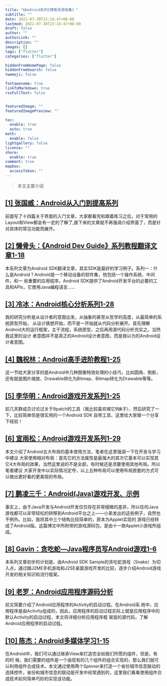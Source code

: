```yaml
---
title: "《Android系列2博客资源收集》"
subtitle: ""
date: 2021-07-30T23:24:47+08:00
lastmod: 2021-07-30T23:24:47+08:00
draft: false
author: ""
authorLink: ""
description: ""
images: []
tags: ["flutter"]
categories: ["flutter"]

hiddenFromHomePage: false
hiddenFromSearch: false
twemoji: false

fontawesome: true
linkToMarkdown: true
rssFullText: false


featuredImage: ""
featuredImagePreview: ""

toc:
  enable: true
  auto: true
math:
  enable: false
lightgallery: false
license: ""
share:
  enable: true
comment: true
mapbox:
  accessToken: ""
---
```




> 本文主要介绍

<!--more-->

## [[1] 张国威：Android从入门到提高系列](http://blog.csdn.net/hellogv)

前面写了十四篇关于界面的入门文章，大家都看完和跟着练习之后，对于常用的Layout和View都会有一定的了解了,接下来的文章就不再强调介绍界面了，而是针对具体的常见功能而展开。

## [[2] 懒骨头：《Android Dev Guide》系列教程翻译文章1-18](http://blog.csdn.net/iamlazybone/)

本系列文章为Android SDK翻译文章，其实SDK是最好的学习例子。系列一：什么是Android？Android是一个移动设备的软件集，他包括一个操作系统、中间件，和一 些重要的应用程序。Android SDK提供了Android开发平台的必要的工具和APIs，它使用Java编程语言……

## **[[3] 冷冰：Android核心分析系列1-28](http://blog.csdn.net/program_think/article/details/6696706)**

我的研究分析是从设计者的意图出发，从抽象的甚至从哲学的高度，从最简单的系统原型开始， 从设计猜想开始，而不是一开始就从代码分析展开。首先理解Android大的运行框架，主干流程，系统原型，之后再用源代码分析充实之。当然我这里的设计 者意图并不是真正的Android设计者意图，而是我以为的Android设计者意图。

## [**[4] 魏祝林：Android高手进阶教程1-25**](http://blog.csdn.net/Android_Tutor/article/category/674246)

这一节给大家分享的是Android中几种图像特效处理的小技巧，比如圆角、倒影，还有就是图片缩放、Drawable转化为Bitmap、Bitmap转化为Drawable等等。

## [**[5] 李华明：Android游戏开发系列1-25**](http://blog.csdn.net/xiaominghimi/article/category/762640)

前几天群成员讨论过关于9patch的工具（我比较喜欢喊它9妹子）、然后研究了一下，比较简单但是很实用的一个Android SDK 自带工具、这里给大家做一个分享下经验！

## [**[6] 宣雨松：Android游戏开发系列1-29**](http://blog.csdn.net/xys289187120)

本文介绍了Android五大布局的基本使用方法，笔者在这里强调一下在开发与学习中建议 大家使用相对布局：首先它的方法属性是最强大的其次它基本可以实现其它4大布局的效果，当然这里说的不是全部，有时候还是须要使用其他布局。所以笔者建议 大家开发中以实际情况定夺，以上五种布局可以使用布局嵌套的方式可以做出更好看的更美观的布局。

## **[[7] 鹏凌三千：Android(Java)游戏开发、示例](http://blog.csdn.net/cping1982/article/category/455610/1)**

事实上，由于Java开发与Android开发仅仅存在非常细微的差异，所以任何Java 游戏都可以非常轻松的转移到Android平台之上——小弟发出的这些例子，自然也不例外。比如，我将其中三个结构比较简单的，原本为Applet实现的 游戏已经转成了Android版。这篇博文中所附带的游戏源码包，是由十一款Applet小游戏所组成。

## **[[8] Gavin：贪吃蛇—Java程序员写Android游戏1-6](http://blog.csdn.net/deaboway/article/category/808360)**

本系列文章初步的计划是，由Android SDK Sample的贪吃蛇游戏（Snake）为切入点，通过跟J2ME手机游戏和J2SE桌面游戏开发的比较，逐步介绍Android游戏开发的相关知识和流行框架。

## [**[9] 老罗：Android应用程序源码分析**](http://blog.csdn.net/Luoshengyang/)

前文简要介绍了Android应用程序的Activity的启动过程。在Android系 统中，应用程序是由Activity组成的，因此，应用程序的启动过程实际上就是应用程序中的默认Activity的启动过程，本文将详细分析应用程序框 架层的源代码，了解Android应用程序的启动过程。

## **[[10] 陈杰：Android多媒体学习1-15](http://blog.csdn.net/chenjie19891104/article/category/756236/1)**

在Android中，我们可以通过继承View来打造完全如我们所愿的组件，但是，有的时 候，我们需要的组件是一个由现有的几个组件的组合实现的，那么我们就可以利用组件合成技术。本文通过使用两个Spinner来打造一个省份城市信息联动的 选择控件，省份和城市信息的联动是开发中经常遇到的，这里我们看看使用组件合成技术如何简单巧妙的实现该功能。